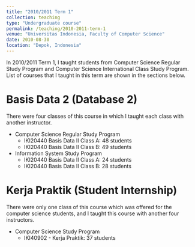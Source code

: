 ```yaml
---
title: "2010/2011 Term 1"
collection: teaching
type: "Undergraduate course"
permalink: /teaching/2010-2011-term-1
venue: "Universitas Indonesia, Faculty of Computer Science"
date: 2010-08-30
location: "Depok, Indonesia"
---
```


In 2010/2011 Term 1, I taught students from Computer Science Regular Study Program and Computer Science International 
Class Study Program.  List of courses that I taught in this term are shown in the sections below.

Basis Data 2 (Database 2)
======
There were four classes of this course in which I taught each class with another instructor.
* Computer Science Regular Study Program
    * IKI20440 Basis Data II Class A: 48 students
    * IKI20440 Basis Data II Class B: 49 students
* Information System Study Program
    * IKI20440 Basis Data II Class A: 24 students
    * IKI20440 Basis Data II Class B: 28 students


Kerja Praktik (Student Internship)
======
There were only one class of this course which was offered for the computer science students, and I taught this course 
with another four instructors.
* Computer Science Study Program
    * IKI40902 - Kerja Praktik: 37 students